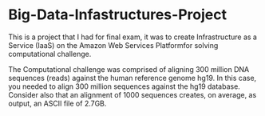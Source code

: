 # Big-Data-Infastructures-Project

This is a project that I had for final exam, it was to create Infrastructure as a Service (IaaS) on the Amazon 
Web Services Platformfor solving computational challenge. 

The Computational challenge was comprised of aligning 300 million DNA sequences (reads) against the human reference genome hg19.
In this case, you needed to align 300 million sequences against the hg19 database. Consider also that an 
alignment of 1000 sequences creates, on average, as output, an ASCII file of 2.7GB.


